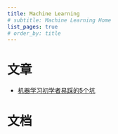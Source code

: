 ```yaml
---
title: Machine Learning
# subtitle: Machine Learning Home
list_pages: true
# order_by: title
---
```


# 文章

* [机器学习初学者易踩的5个坑](https://mp.weixin.qq.com/s/6r4FX7DEIUHE8pnYkftXSA)

# 文档

